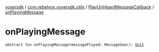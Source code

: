 [voxersdk](../../index.md) / [com.rebelvox.voxersdk.utils](../index.md) / [PlayUnHeardMessageCallback](index.md) / [onPlayingMessage](./on-playing-message.md)

# onPlayingMessage

`abstract fun onPlayingMessage(messagePlayed: MessageUser): `[`Unit`](https://kotlinlang.org/api/latest/jvm/stdlib/kotlin/-unit/index.html)
